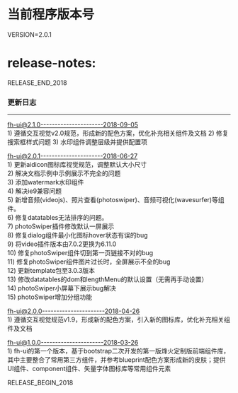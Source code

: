 
# 当前程序版本号
VERSION=2.0.1

# release-notes:

RELEASE_END_2018

### 更新日志
--------

fh-ui@2.1.0----------------------2018-09-05  
    1) 遵循交互视觉v2.0规范，形成新的配色方案，优化补充相关组件及文档
    2) 修复搜索框样式问题 
    3) 水印组件调整层级并提供配置项

fh-ui@2.0.1----------------------2018-06-27   
	1) 更新aidicon图标库视觉规范，调整默认大小尺寸  
    2) 解决文档示例中示例展示不完全的问题  
    3) 添加watermark水印组件  
    4) 解决ie9兼容问题  
    5) 新增音频(videojs)、照片查看(photoswiper)、音频可视化(wavesurfer)等组件。  
    6) 修复datatables无法排序的问题。  
    7) photoSwiper插件修改默认一屏展示  
    8) 修复dialog组件最小化图标hover状态有误的bug  
    9) 将video插件版本由7.0.2更换为6.11.0  
    10) 修复photoSwiper组件切到第一页链接不对的bug  
    11) 修复photoSwiper组件图片过长时，全屏展示不全的bug  
    12) 更新template包至3.0.3版本  
    13) 修改datatables的dom和lengthMenu的默认设置（无需再手动设置）  
    14) photoSwiper小屏幕下展示bug解决  
    15) photoSwiper增加分组功能 

fh-ui@2.0.0----------------------2018-04-26  
	1) 遵循交互视觉规范v1.9，形成新的配色方案，引入新的图标库，优化补充相关组件及文档

fh-ui@1.0.0----------------------2018-03-26  
	1) fh-ui的第一个版本，基于bootstrap二次开发的第一版烽火定制版前端组件库，其中主要整合了常用第三方组件，并参考blueprint配色方案形成新的皮肤；提供UI组件、component组件、矢量字体图标库等常用组件元素

RELEASE_BEGIN_2018 